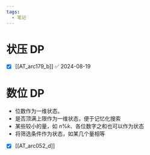 ```yaml
---
tags:
  - 笔记
---
```


# 状压 DP

- [x] [[AT_arc179_b]] ✅ 2024-08-19

# 数位 DP

- 位数作为一维状态。
- 是否顶满上限作为一维状态，便于记忆化搜索
- 某些较小的量，如 $n\% k$、各位数字之和也可以作为状态
- 将筛选条件作为状态，如某几个量相等

- [x] [[AT_arc052_d]]
